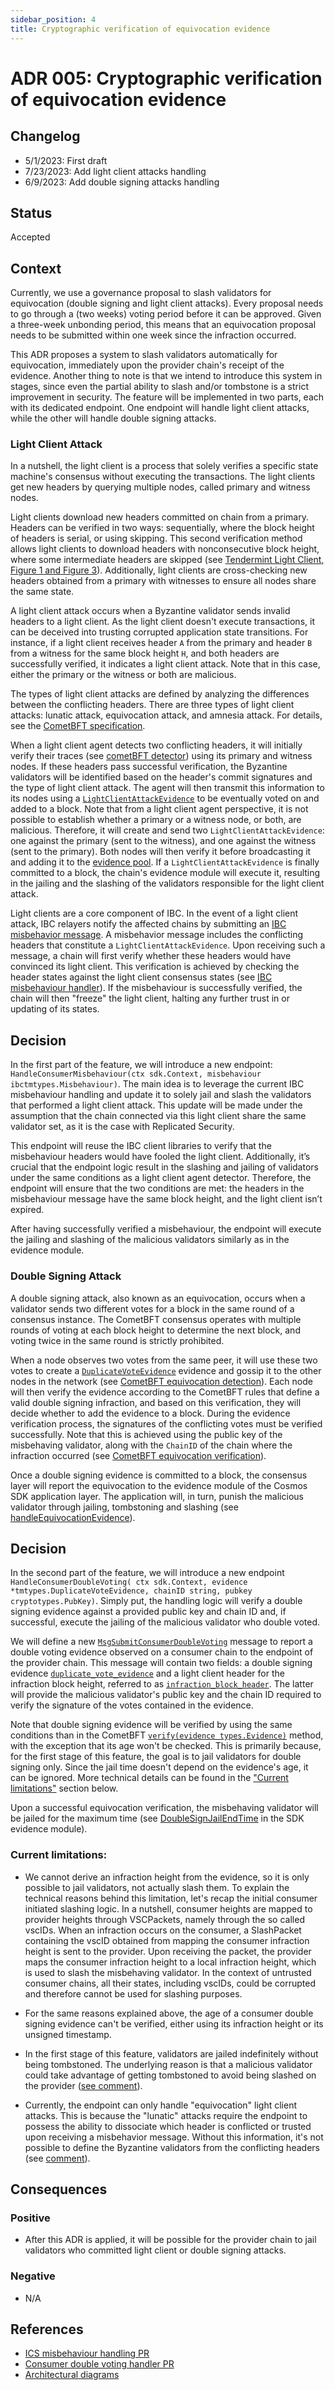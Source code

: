 ```yaml
---
sidebar_position: 4
title: Cryptographic verification of equivocation evidence
---
```

# ADR 005: Cryptographic verification of equivocation evidence

## Changelog
* 5/1/2023: First draft
* 7/23/2023: Add light client attacks handling
* 6/9/2023: Add double signing attacks handling

## Status

Accepted

## Context

Currently, we use a governance proposal to slash validators for equivocation (double signing and light client attacks). 
Every proposal needs to go through a (two weeks) voting period before it can be approved. 
Given a three-week unbonding period, this means that an equivocation proposal needs to be submitted within one week since the infraction occurred.

This ADR proposes a system to slash validators automatically for equivocation, immediately upon the provider chain's receipt of the evidence. Another thing to note is that we intend to introduce this system in stages, since even the partial ability to slash and/or tombstone is a strict improvement in security.
The feature will be implemented in two parts, each with its dedicated endpoint. One endpoint will handle light client attacks, while the other will handle double signing attacks.

### Light Client Attack

In a nutshell, the light client is a process that solely verifies a specific state machine's
consensus without executing the transactions. The light clients get new headers by querying
multiple nodes, called primary and witness nodes. 

Light clients download new headers committed on chain from a primary. Headers can be verified in two ways: sequentially,
where the block height of headers is serial, or using skipping. This second verification method allows light clients to download headers
with nonconsecutive block height, where some intermediate headers are skipped (see [Tendermint Light Client, Figure 1 and Figure 3](https://arxiv.org/pdf/2010.07031.pdf)).
Additionally, light clients are cross-checking new headers obtained from a primary with witnesses to ensure all nodes share the same state.

A light client attack occurs when a Byzantine validator sends invalid headers to a light client.
As the light client doesn't execute transactions, it can be deceived into trusting corrupted application state transitions.
For instance, if a light client receives header `A` from the primary and header `B` from a witness for the same block height `H`,
and both headers are successfully verified, it indicates a light client attack.
Note that in this case, either the primary or the witness or both are malicious.

The types of light client attacks are defined by analyzing the differences between the conflicting headers.
There are three types of light client attacks: lunatic attack, equivocation attack, and amnesia attack. 
For details, see the [CometBFT specification](https://github.com/cometbft/cometbft/blob/main/spec/light-client/attacks/notes-on-evidence-handling.md#evidence-handling).

When a light client agent detects two conflicting headers, it will initially verify their traces (see [cometBFT detector](https://github.com/cometbft/cometbft/blob/2af25aea6cfe6ac4ddac40ceddfb8c8eee17d0e6/light/detector.go#L28)) using its primary and witness nodes.
If these headers pass successful verification, the Byzantine validators will be identified based on the header's commit signatures
and the type of light client attack. The agent will then transmit this information to its nodes using a [`LightClientAttackEvidence`](https://github.com/cometbft/cometbft/blob/feed0ddf564e113a840c4678505601256b93a8bc/docs/architecture/adr-047-handling-evidence-from-light-client.md) to be eventually voted on and added to a block.
Note that from a light client agent perspective, it is not possible to establish whether a primary or a witness node, or both, are malicious.
Therefore, it will create and send two `LightClientAttackEvidence`: one against the primary (sent to the witness), and one against the witness (sent to the primary).
Both nodes will then verify it before broadcasting it and adding it to the [evidence pool](https://github.com/cometbft/cometbft/blob/2af25aea6cfe6ac4ddac40ceddfb8c8eee17d0e6/evidence/pool.go#L28).
If a `LightClientAttackEvidence` is finally committed to a block, the chain's evidence module will execute it, resulting in the jailing and the slashing of the validators responsible for the light client attack.


Light clients are a core component of IBC. In the event of a light client attack, IBC relayers notify the affected chains by submitting an [IBC misbehavior message](https://github.com/cosmos/ibc-go/blob/2b7c969066fbcb18f90c7f5bd256439ca12535c7/proto/ibc/lightclients/tendermint/v1/tendermint.proto#L79).
A misbehavior message includes the conflicting headers that constitute a `LightClientAttackEvidence`. Upon receiving such a message,
a chain will first verify whether these headers would have convinced its light client. This verification is achieved by checking
the header states against the light client consensus states (see [IBC misbehaviour handler](https://github.com/cosmos/ibc-go/blob/2b7c969066fbcb18f90c7f5bd256439ca12535c7/modules/light-clients/07-tendermint/types/misbehaviour_handle.go#L101)). If the misbehaviour is successfully verified, the chain will then "freeze" the
light client, halting any further trust in or updating of its states.


## Decision

In the first part of the feature, we will introduce a new endpoint: `HandleConsumerMisbehaviour(ctx sdk.Context, misbehaviour ibctmtypes.Misbehaviour)`.
The main idea is to leverage the current IBC misbehaviour handling and update it to solely jail and slash the validators that
performed a light client attack. This update will be made under the assumption that the chain connected via this light client
share the same validator set, as it is the case with Replicated Security. 

This endpoint will reuse the IBC client libraries to verify that the misbehaviour headers would have fooled the light client.
Additionally, it’s crucial that the endpoint logic result in the slashing and jailing of validators under the same conditions
as a light client agent detector. Therefore, the endpoint will ensure that the two conditions are met:
the headers in the misbehaviour message have the same block height, and
the light client isn’t expired.

After having successfully verified a misbehaviour, the endpoint will execute the jailing and slashing of the malicious validators similarly as in the evidence module. 


### Double Signing Attack

A double signing attack, also known as an equivocation,
occurs when a validator sends two different votes for a block in the same round of a consensus instance. 
The CometBFT consensus operates with multiple rounds of voting at each block height 
to determine the next block, and voting twice in the same round is strictly prohibited.

When a node observes two votes from the same peer, it will use these two votes to create 
a [`DuplicateVoteEvidence`](https://github.com/cometbft/cometbft/blob/2af25aea6cfe6ac4ddac40ceddfb8c8eee17d0e6/types/evidence.go#L35)
evidence and gossip it to the other nodes in the network 
(see [CometBFT equivocation detection](https://github.com/cometbft/cometbft/blob/2af25aea6cfe6ac4ddac40ceddfb8c8eee17d0e6/spec/consensus/evidence.md#L25)). 
Each node will then verify the evidence according to the CometBFT rules that define a valid double signing infraction, and based on this verification, they will decide whether to add the evidence to a block. 
During the evidence verification process, the signatures of the conflicting votes must be verified successfully. 
Note that this is achieved using the public key of the misbehaving validator, along with the `ChainID` of the chain where the infraction occurred (see [CometBFT equivocation verification](https://github.com/cometbft/cometbft/blob/2af25aea6cfe6ac4ddac40ceddfb8c8eee17d0e6/spec/consensus/evidence.md#L95)).

Once a double signing evidence is committed to a block, the consensus layer will report the equivocation to the evidence module of the Cosmos SDK application layer. 
The application will, in turn, punish the malicious validator through jailing, tombstoning and slashing 
(see [handleEquivocationEvidence](https://github.com/cosmos/cosmos-sdk/blob/19389505643500b25a5efeb02715c3deef9b6ede/x/evidence/keeper/infraction.go#L27C17-L27C43)).

## Decision

In the second part of the feature, we will introduce a new endpoint `HandleConsumerDoubleVoting(
ctx sdk.Context, evidence *tmtypes.DuplicateVoteEvidence, chainID string, pubkey cryptotypes.PubKey)`. 
Simply put, the handling logic will verify a double signing evidence against a provided 
public key and chain ID and, if successful, execute the jailing of the malicious validator who double voted.
  
We will define a new 
[`MsgSubmitConsumerDoubleVoting`](https://github.com/cosmos/interchain-security/blob/20b0e35a6d45111bd7bfeb6845417ba752c67c60/proto/interchain_security/ccv/provider/v1/tx.proto#L69C9-L69C38) 
message to report a double voting evidence observed 
on a consumer chain to the endpoint of the provider chain. This message will contain two fields: 
a double signing evidence 
[`duplicate_vote_evidence`](https://github.com/cosmos/interchain-security/blob/20b0e35a6d45111bd7bfeb6845417ba752c67c60/proto/interchain_security/ccv/provider/v1/tx.proto#L75) 
and a light client header for the infraction block height, 
referred to as [`infraction_block_header`](https://github.com/cosmos/interchain-security/blob/20b0e35a6d45111bd7bfeb6845417ba752c67c60/proto/interchain_security/ccv/provider/v1/txproto#L77). 
The latter will provide the malicious validator's public key and the chain ID required to verify the signature of the votes contained in the evidence.
 
Note that double signing evidence will be verified by using the same conditions than in the CometBFT 
[`verify(evidence types.Evidence)`](https://github.com/cometbft/cometbft/blob/2af25aea6cfe6ac4ddac40ceddfb8c8eee17d0e6/evidence/verify.go#L19) 
method, with the exception that its age won't be checked. 
This is primarily because, for the first stage of this feature, 
the goal is to jail validators for double signing only. Since the jail time doesn't depend on the evidence's age, 
it can be ignored. More technical details can be found in the ["Current limitations"](#current-limitations) section below. 
  
  
Upon a successful equivocation verification, the misbehaving validator will be jailed for the maximum time 
(see [DoubleSignJailEndTime](https://github.com/cosmos/cosmos-sdk/blob/cd272d525ae2cf244c53433b6eb1e835783d7531/x/evidence/types/params.go) 
in the SDK evidence module).


### Current limitations:

- We cannot derive an infraction height from the evidence, so it is only possible to jail validators, not actually slash them.
To explain the technical reasons behind this limitation, let's recap the initial consumer initiated slashing logic.
 In a nutshell, consumer heights are mapped to provider heights through VSCPackets, namely through the so called vscIDs.
 When an infraction occurs on the consumer, a SlashPacket containing the vscID obtained from mapping the consumer infraction height
 is sent to the provider. Upon receiving the packet, the provider maps the consumer infraction height to a local infraction height,
 which is used to slash the misbehaving validator. In the context of untrusted consumer chains, all their states, including vscIDs,
 could be corrupted and therefore cannot be used for slashing purposes.

- For the same reasons explained above, the age of a consumer double signing evidence can't be verified, 
either using its infraction height or its unsigned timestamp.

- In the first stage of this feature, validators are jailed indefinitely without being tombstoned.
The underlying reason is that a malicious validator could take advantage of getting tombstoned 
to avoid being slashed on the provider ([see comment](https://github.com/cosmos/interchain-security/pull/1232#issuecomment-1693127641)). 

- Currently, the endpoint can only handle "equivocation" light client attacks. This is because the "lunatic" attacks require the endpoint to possess the ability to dissociate which header is conflicted or trusted upon receiving a misbehavior message. Without this information, it's not possible to define the Byzantine validators from the conflicting headers (see [comment](https://github.com/cosmos/interchain-security/pull/826#discussion_r1268668684)).


## Consequences

### Positive

- After this ADR is applied, it will be possible for the provider chain to jail validators who committed 
light client or double signing attacks.

### Negative

- N/A


## References

* [ICS misbehaviour handling PR](https://github.com/cosmos/interchain-security/pull/826)
* [Consumer double voting handler PR](https://github.com/cosmos/interchain-security/pull/1232)
* [Architectural diagrams](https://docs.google.com/document/d/1fe1uSJl1ZIYWXoME3Yf4Aodvz7V597Ric875JH-rigM/edit#heading=h.rv4t8i6d6jfn)
